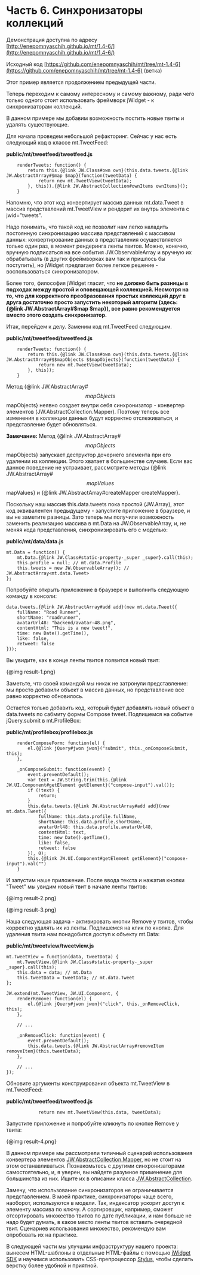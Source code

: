 ﻿# Часть 6. Синхронизаторы коллекций

Демонстрация доступна по адресу
[http://enepomnyaschih.github.io/mt/1.4-6/](http://enepomnyaschih.github.io/mt/1.4-6/)

Исходный код [https://github.com/enepomnyaschih/mt/tree/mt-1.4-6](https://github.com/enepomnyaschih/mt/tree/mt-1.4-6) (ветка)

Этот пример является продолжением предыдущей части.

Теперь переходим к самому интересному и самому важному, ради чего только одного стоит использовать фреймворк jWidget -
к синхронизаторам коллекций.

В данном примере мы добавим возможность постить новые твиты и удалять существующие.

Для начала проведем небольшой рефакторинг. Сейчас у нас есть следующий код в классе mt.TweetFeed:

**public/mt/tweetfeed/tweetfeed.js**

        renderTweets: function() {
            return this.{@link JW.Class#own own}(this.data.tweets.{@link JW.AbstractArray#$map $map}(function(tweetData) {
                return new mt.TweetView(tweetData);
            }, this)).{@link JW.AbstractCollection#ownItems ownItems}();
        }

Напомню, что этот код конвертирует массив данных mt.data.Tweet в массив представлений mt.TweetView и
рендерит их внутрь элемента с jwid="tweets".

Надо понимать, что такой код не позволит нам легко наладить постоянную синхронизацию массива представлений с
массивом данных: конвертирование данных в представления осуществляется только один раз, в момент рендеринга
ленты твитов. Можно, конечно, вручную подписаться на все события JW.ObservableArray и вручную их обрабатывать
(в других фреймворках вам так и пришлось бы поступить), но jWidget предлагает более легкое решение -
воспользоваться синхронизатором.

Более того, философия jWidget гласит, что
**не должно быть разницы в подходах между простой и оповещающей коллекцией. Несмотря на то, что для
корректного преобразования простых коллекций друг в друга достаточно просто запустить некоторый алгоритм
(здесь: {@link JW.AbstractArray#$map $map}), все равно рекомендуется вместо этого создать синхронизатор.**

Итак, перейдем к делу. Заменим код mt.TweetFeed следующим.

**public/mt/tweetfeed/tweetfeed.js**

        renderTweets: function() {
            return this.{@link JW.Class#own own}(this.data.tweets.{@link JW.AbstractArray#$$mapObjects $$mapObjects}(function(tweetData) {
                return new mt.TweetView(tweetData);
            }, this));
        }

Метод {@link JW.AbstractArray#$$mapObjects $$mapObjects} неявно создает внутри себя синхронизатор - конвертер элементов
(JW.AbstractCollection.Mapper). Поэтому теперь все изменения в коллекции данных будут корректно отслеживаться, и
представление будет обновляться.

**Замечание:** Метод {@link JW.AbstractArray#$$mapObjects $$mapObjects} запускает деструктор дочернего элемента при
его удалении из коллекции. Этого хватает в большинстве случаев. Если вас данное поведение не устраивает, рассмотрите
методы {@link JW.AbstractArray#$$mapValues $$mapValues} и {@link JW.AbstractArray#createMapper createMapper}.

Поскольку наш массив this.data.tweets пока простой (JW.Array), этот код эквивалентен предыдущему - запустите
приложение в браузере, и вы не заметите разницы. Зато теперь мы получили возможность заменить реализацию массива
в mt.Data на JW.ObservableArray, и, не меняя кода представления, синхронизировать его с моделью:

**public/mt/data/data.js**

    mt.Data = function() {
        mt.Data.{@link JW.Class#static-property-_super _super}.call(this);
        this.profile = null; // mt.data.Profile
        this.tweets = new JW.ObservableArray(); // JW.AbstractArray<mt.data.Tweet>
    };

Попробуйте открыть приложение в браузере и выполнить следующую команду в консоли:

    data.tweets.{@link JW.AbstractArray#add add}(new mt.data.Tweet({
        fullName: "Road Runner",
        shortName: "roadrunner",
        avatarUrl48: "backend/avatar-48.png",
        contentHtml: "This is a new tweet!",
        time: new Date().getTime(),
        like: false,
        retweet: false
    }));

Вы увидите, как в конце ленты твитов появится новый твит:

{@img result-1.png}

Заметьте, что своей командой мы никак не затронули
представление: мы просто добавили объект в массив данных, но представление все равно корректно обновилось.

Остается только добавить код, который будет добавлять новый объект в data.tweets по сабмиту формы
Compose tweet. Подпишемся на событие jQuery.submit в mt.ProfileBox:

**public/mt/profilebox/profilebox.js**

        renderComposeForm: function(el) {
            el.{@link jQuery#jwon jwon}("submit", this._onComposeSubmit, this);
        },
        
        _onComposeSubmit: function(event) {
            event.preventDefault();
            var text = JW.String.trim(this.{@link JW.UI.Component#getElement getElement}("compose-input").val());
            if (!text) {
                return;
            }
            this.data.tweets.{@link JW.AbstractArray#add add}(new mt.data.Tweet({
                fullName: this.data.profile.fullName,
                shortName: this.data.profile.shortName,
                avatarUrl48: this.data.profile.avatarUrl48,
                contentHtml: text,
                time: new Date().getTime(),
                like: false,
                retweet: false
            }), 0);
            this.{@link JW.UI.Component#getElement getElement}("compose-input").val("")
        }

И запустим наше приложение. После ввода текста и нажатия кнопки "Tweet" мы увидим новый твит в начале ленты твитов:

{@img result-2.png}

{@img result-3.png}

Наша следующая задача - активировать кнопки Remove у твитов, чтобы корректно удалять их из ленты. Подпишемся на клик
по кнопке. Для удаления твита нам понадобится доступ к объекту mt.Data:

**public/mt/tweetview/tweetview.js**

    mt.TweetView = function(data, tweetData) {
        mt.TweetView.{@link JW.Class#static-property-_super _super}.call(this);
        this.data = data; // mt.Data
        this.tweetData = tweetData; // mt.data.Tweet
    };
    
    JW.extend(mt.TweetView, JW.UI.Component, {
        renderRemove: function(el) {
            el.{@link jQuery#jwon jwon}("click", this._onRemoveClick, this);
        },
        
        // ...
        
        _onRemoveClick: function(event) {
            event.preventDefault();
            this.data.tweets.{@link JW.AbstractArray#removeItem removeItem}(this.tweetData);
        },
        
        // ...
    });

Обновите аргументы конструирования объекта mt.TweetView в mt.TweetFeed:

**public/mt/tweetfeed/tweetfeed.js**

                return new mt.TweetView(this.data, tweetData);

Запустите приложение и попробуйте кликнуть по кнопке Remove у твита:

{@img result-4.png}

В данном примере мы рассмотрели типичный сценарий использования конвертера элементов [JW.AbstractCollection.Mapper](#!/guide/rujwabstractcollectionmapper),
но не стоит на этом останавливаться. Познакомьтесь с другими синхронизаторами самостоятельно, и, я уверен, вы
найдете разумное применение для большинства из них. Ищите их в описании класса [JW.AbstractCollection](#!/guide/rujwabstractcollection).

Замечу, что использование синхронизаторов не ограничивается представлением. В моей практике, синхронизаторы чаще
всего, наоборот, используются в модели. Так, индексатор ускорит доступ к элементу массива по ключу. А сортировщик,
например, сможет отсортировать множество твитов по дате публикации, и нам больше не надо будет думать, в какое место
ленты твитов вставить очередной твит. Сценариев использования множество, рекомендую вам опробовать их на практике.

В следующей части мы улучшим инфраструктуру нашего проекта: вынесем HTML-шаблоны в отдельные HTML-файлы с
помощью [jWidget SDK](https://github.com/enepomnyaschih/jwsdk/wiki/ru) и научимся использовать CSS-препроцессор
[Stylus](http://learnboost.github.io/stylus/), чтобы сделать верстку более удобной и приятной.
